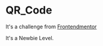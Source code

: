 # QR_Code
It's a challenge from [Frontendmentor](https://www.frontendmentor.io/challenges/qr-code-component-iux_sIO_H)

It's a Newbie Level.

